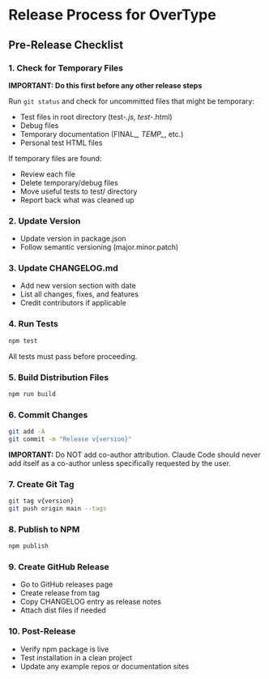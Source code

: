 # Release Process for OverType

## Pre-Release Checklist

### 1. Check for Temporary Files
**IMPORTANT: Do this first before any other release steps**

Run `git status` and check for uncommitted files that might be temporary:
- Test files in root directory (test-*.js, test-*.html)
- Debug files
- Temporary documentation (FINAL_*, TEMP_*, etc.)
- Personal test HTML files

If temporary files are found:
- Review each file
- Delete temporary/debug files
- Move useful tests to test/ directory
- Report back what was cleaned up

### 2. Update Version
- Update version in package.json
- Follow semantic versioning (major.minor.patch)

### 3. Update CHANGELOG.md
- Add new version section with date
- List all changes, fixes, and features
- Credit contributors if applicable

### 4. Run Tests
```bash
npm test
```
All tests must pass before proceeding.

### 5. Build Distribution Files
```bash
npm run build
```

### 6. Commit Changes
```bash
git add -A
git commit -m "Release v{version}"
```
**IMPORTANT:** Do NOT add co-author attribution. Claude Code should never add itself as a co-author unless specifically requested by the user.

### 7. Create Git Tag
```bash
git tag v{version}
git push origin main --tags
```

### 8. Publish to NPM
```bash
npm publish
```

### 9. Create GitHub Release
- Go to GitHub releases page
- Create release from tag
- Copy CHANGELOG entry as release notes
- Attach dist files if needed

### 10. Post-Release
- Verify npm package is live
- Test installation in a clean project
- Update any example repos or documentation sites